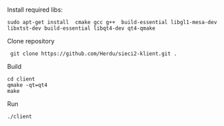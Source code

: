 #


Install required libs:
```
sudo apt-get install  cmake gcc g++  build-essential libgl1-mesa-dev libxtst-dev build-essential libqt4-dev qt4-qmake

```

Clone repository
```
 git clone https://github.com/Herdu/sieci2-klient.git .
 ```

Build
```
cd client
qmake -qt=qt4
make
```

Run
```
./client
```
